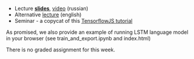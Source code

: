 * Lecture [__slides__](https://github.com/yandexdataschool/nlp_course/blob/2020/resources/slides/nlp2020_compression_acceleration.pdf), [video](https://yadi.sk/i/j1zM5M-TGvtG8w) (russian)
* Alternative [lecture](https://www.youtube.com/watch?v=CrDRr2fxbsg) (english)
* Seminar - a copycat of this [TensorflowJS tutorial](https://www.tensorflow.org/js/tutorials/training/linear_regression)


As promised, we also provide an example of running LSTM language model in your browser (see train_and_export.ipynb and index.html)

There is no graded assignment for this week.
